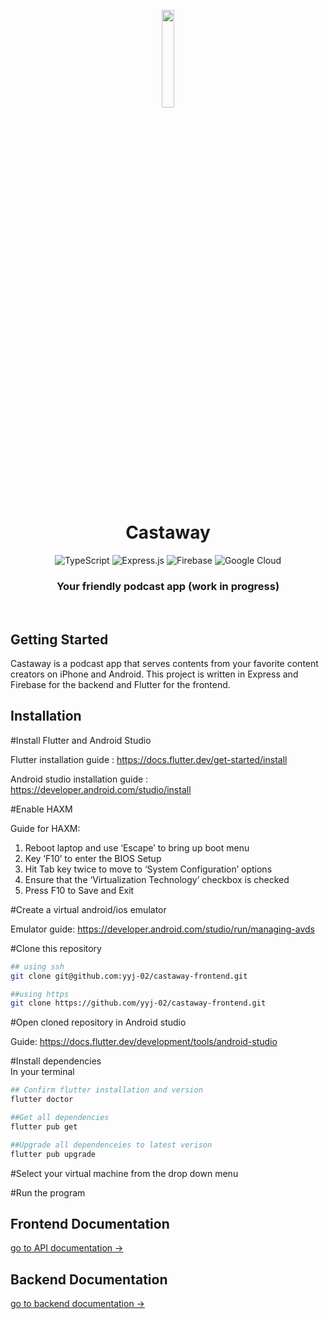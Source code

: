 <p align="center"><img width=20% src="./assets/castaway.png" /></p>

<h1 align="center">
  Castaway
</h1>
<div align="center">

![TypeScript](https://img.shields.io/badge/typescript-%23007ACC.svg?style=for-the-badge&logo=typescript&logoColor=white)
![Express.js](https://img.shields.io/badge/express.js-%23404d59.svg?style=for-the-badge&logo=express&logoColor=%2361DAFB)
![Firebase](https://img.shields.io/badge/firebase-%23039BE5.svg?style=for-the-badge&logo=firebase)
![Google Cloud](https://img.shields.io/badge/GoogleCloud-%234285F4.svg?style=for-the-badge&logo=google-cloud&logoColor=white)

</div>

<h3 align="center">
  Your friendly podcast app (work in progress)
</h3>

 <br/>
 <div align="center">

</div>

## Getting Started

Castaway is a podcast app that serves contents from your favorite content creators on iPhone and Android. This project is written in Express and Firebase for the backend and Flutter for the frontend.

## Installation

#Install Flutter and Android Studio

Flutter installation guide : https://docs.flutter.dev/get-started/install

Android studio installation guide : https://developer.android.com/studio/install

#Enable HAXM

Guide for HAXM:
1. Reboot laptop and use ‘Escape’ to bring up boot menu
2. Key ‘F10’ to enter the BIOS Setup
3. Hit Tab key twice to move to ‘System Configuration’ options
4. Ensure that the ‘Virtualization Technology’ checkbox is checked
5. Press F10 to Save and Exit

#Create a virtual android/ios emulator

Emulator guide: https://developer.android.com/studio/run/managing-avds

#Clone this repository

```bash
## using ssh
git clone git@github.com:yyj-02/castaway-frontend.git

##using https
git clone https://github.com/yyj-02/castaway-frontend.git
```

#Open cloned repository in Android studio

Guide: https://docs.flutter.dev/development/tools/android-studio

#Install dependencies
<br>
In your terminal

```bash
## Confirm flutter installation and version
flutter doctor

##Get all dependencies
flutter pub get

##Upgrade all dependenceies to latest verison
flutter pub upgrade
```
#Select your virtual machine from the drop down menu

#Run the program


## Frontend Documentation

[go to API documentation →](./ReadMefiles/README.md)

## Backend Documentation

[go to backend documentation →](https://github.com/yyj-02/castaway-backend#readme)
